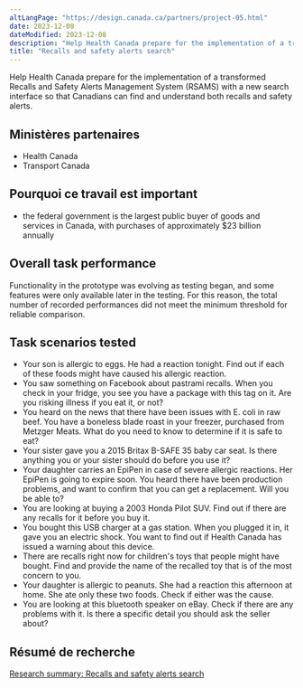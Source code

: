 ```yaml
---
altLangPage: "https://design.canada.ca/partners/project-05.html"
date: 2023-12-08
dateModified: 2023-12-08
description: "Help Health Canada prepare for the implementation of a transformed Recalls and Safety Alerts Management System (RSAMS) with a new search interface so that Canadians can find and understand both recalls and safety alerts."
title: "Recalls and safety alerts search"
---
```

<p>Help Health Canada prepare for the implementation of a transformed Recalls and Safety Alerts Management System (RSAMS) with a new search interface so that Canadians can find and understand both recalls and safety alerts.</p>
<h2>Ministères partenaires</h2>
<ul>
  <li>Health Canada</li>
  <li>Transport Canada</li>
</ul>
<h2>Pourquoi ce travail est important</h2>
<ul>
  <li>the federal government is the largest public buyer of goods and services in Canada, with purchases of approximately $23 billion annually</li>
</ul>
<h2>Overall task performance</h2>
<p>Functionality in the prototype was evolving as testing began, and some features were only available later in the testing. For this reason, the total number of recorded performances did not meet the minimum threshold for reliable comparison.</p>
<h2>Task scenarios tested</h2>
<ul class="lst-spcd">
  <li>Your son is allergic to eggs. He had a reaction tonight. Find out if each of these foods might have caused his allergic reaction.</li>
  <li>You saw something on Facebook about pastrami recalls. When you check in your fridge, you see you have a package with this tag on it. Are you risking illness if you eat it, or not?</li>
  <li>You heard on the news that there have been issues with E. coli in raw beef. You have a boneless blade roast in your freezer, purchased from Metzger Meats. What do you need to know to determine if it is safe to eat?</li>
  <li>Your sister gave you a 2015 Britax B-SAFE 35 baby car seat. Is there anything you or your sister should do before you use it?</li>
  <li>Your daughter carries an EpiPen in case of severe allergic reactions. Her EpiPen is going to expire soon. You heard there have been production problems, and want to confirm that you can get a replacement. Will you be able to?</li>
  <li>You are looking at buying a 2003 Honda Pilot SUV. Find out if there are any recalls for it before you buy it.</li>
  <li>You bought this USB charger at a gas station. When you plugged it in, it gave you an electric shock. You want to find out if Health Canada has issued a warning about this device.</li>
  <li>There are recalls right now for children's toys that people might have bought. Find and provide the name of the recalled toy that is of the most concern to you.</li>
  <li>Your daughter is allergic to peanuts. She had a reaction this afternoon at home. She ate only these two foods. Check if either was the cause.</li>
  <li>You are looking at this bluetooth speaker on eBay. Check if there are any problems with it. Is there a specific detail you should ask the seller about?</li>
</ul>
<h2>Résumé de recherche</h2>
<p><a href="https://blogue.canada.ca/resumes-recherche/recalls-safety-alerts-research-summary.html">Research summary: Recalls and safety alerts search</a></p>

